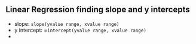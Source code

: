 ## Linear Regression finding slope and y intercepts
* slope: `slope(yvalue range, xvalue range)`
* y intercept: =`intercept(yvalue range, xvalue range)`
* 